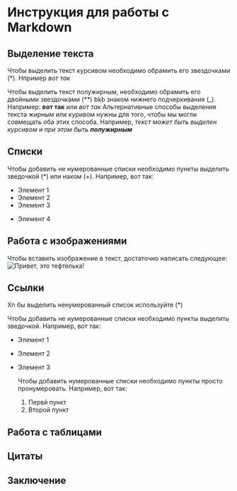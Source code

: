 # Инструкция для работы с Markdown

## Выделение текста

Чтобы выделить текст курсивом необходимо обрамить его звездочками (*). Нпример *вот так*

Чтобы выделить текст полужирным, необходимо обрамить его двойными звездочками (**) bkb знаком нижнего подчеркивания (_). Например: **вот так** или _вот так_
Альтернативные способы выделения текста жирным или куривом нужны для того, чтобы мы могли совмещать оба этих способа. Например, _текст может быть выделен курсивом и при этом быть **полужирным**_


## Списки

Чтобы добавить не нумерованные списки необходимо пункты выделить зведочкой (*) или наком (+). Например, вот так:
* Элемент 1
* Элемент 2
* Элемент 3
+ Элемент 4


   
## Работа с изображениями
Чтобы вставить изображение в текст, достаточно написать следующее:
![Привет, это тефтелька!](Kat.jpg)


## Ссылки
Xn бы выделить ненумерованный список используйте (*)

Чтобы добавить не нумерованные списки необходимо пункты выделить зведочкой. Например, вот так:
* Элемент 1
* Элемент 2
* Элемент 3
  
  Чтобы добавить нумерованные списки необходимо пункты просто пронумеровать. Например, вот так:
  1. Первй пункт
  2. Второй пункт
   
   
## Работа с таблицами

## Цитаты

## Заключение
